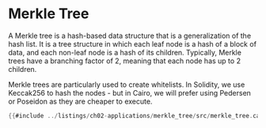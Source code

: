 # Merkle Tree

A Merkle tree is a hash-based data structure that is a generalization of the hash list. It is a tree structure in which each leaf node is a hash of a block of data, and each non-leaf node is a hash of its children. Typically, Merkle trees have a branching factor of 2, meaning that each node has up to 2 children.

Merkle trees are particularly used to create whitelists. In Solidity, we use Keccak256 to hash the nodes - but in Cairo, we will prefer using Pedersen or Poseidon as they are cheaper to execute.

```rust
{{#include ../listings/ch02-applications/merkle_tree/src/merkle_tree.cairo}}
```
